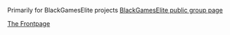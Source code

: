 Primarily for BlackGamesElite projects
[BlackGamesElite public group page](https://aalbc.com/tc/clubs/5-blackgameselite/)

[The Frontpage](http://houyhnhnm.github.io/)
